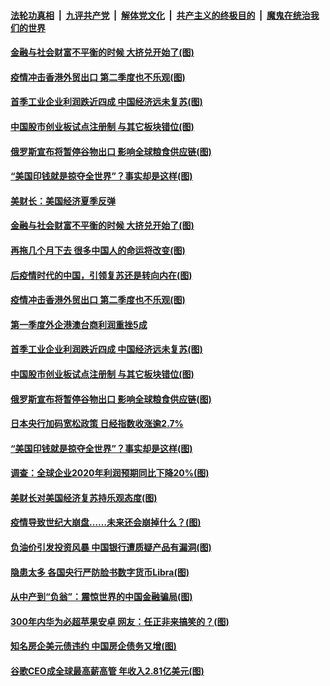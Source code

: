 

####  [法轮功真相](../../../../basic/blob/master/README.md?t=04281831) &nbsp;|&nbsp; [九评共产党](../../../../9ping.md/blob/master/README.md?t=04281831) &nbsp;|&nbsp; [解体党文化](../../../../jtdwh.md/blob/master/README.md?t=04281831)  &nbsp;|&nbsp; [共产主义的终极目的](../../../../gczydzjmd.md/blob/master/README.md?t=04281831) &nbsp;|&nbsp; [魔鬼在统治我们的世界](../../../../mgztzwmdsj.md/blob/master/README.md?t=04281831) 

#### [金融与社会财富不平衡的时候 大挤兑开始了(图)](../pages/p5/931364.md?t=04281831) 

#### [疫情冲击香港外贸出口 第二季度也不乐观(图)](../pages/p5/931346.md?t=04281831) 

#### [首季工业企业利润跌近四成 中国经济远未复苏(图)](../pages/p5/931316.md?t=04281831) 

#### [中国股市创业板试点注册制 与其它板块错位(图)](../pages/p5/931318.md?t=04281831) 

#### [俄罗斯宣布将暂停谷物出口 影响全球粮食供应链(图)](../pages/p5/931311.md?t=04281831) 

#### [“美国印钱就是掠夺全世界”？事实却是这样(图)](../pages/p5/931242.md?t=04281831) 

#### [美财长：美国经济夏季反弹](../pages/p5/931398.md?t=04281831) 

#### [金融与社会财富不平衡的时候 大挤兑开始了(图)](../pages/p5/931364.md?t=04281831) 

#### [再拖几个月下去 很多中国人的命运将改变(图)](../pages/p5/931363.md?t=04281831) 

#### [后疫情时代的中国，引领复苏还是转向内在(图)](../pages/p5/931377.md?t=04281831) 

#### [疫情冲击香港外贸出口 第二季度也不乐观(图)](../pages/p5/931346.md?t=04281831) 

#### [第一季度外企港澳台商利润重挫5成](../pages/p5/931375.md?t=04281831) 

#### [首季工业企业利润跌近四成 中国经济远未复苏(图)](../pages/p5/931316.md?t=04281831) 

#### [中国股市创业板试点注册制 与其它板块错位(图)](../pages/p5/931318.md?t=04281831) 

#### [俄罗斯宣布将暂停谷物出口 影响全球粮食供应链(图)](../pages/p5/931311.md?t=04281831) 

#### [日本央行加码宽松政策 日经指数收涨逾2.7%](../pages/p5/931310.md?t=04281831) 

#### [“美国印钱就是掠夺全世界”？事实却是这样(图)](../pages/p5/931242.md?t=04281831) 

#### [调查：全球企业2020年利润预期同比下降20%(图)](../pages/p5/931296.md?t=04281831) 

#### [美财长对美国经济复苏持乐观态度(图)](../pages/p5/931290.md?t=04281831) 

#### [疫情导致世纪大崩盘……未来还会崩掉什么？(图)](../pages/p5/931238.md?t=04281831) 

#### [负油价引发投资风暴 中国银行遭质疑产品有漏洞(图)](../pages/p5/931248.md?t=04281831) 

#### [隐患太多 各国央行严防脸书数字货币Libra(图)](../pages/p5/931247.md?t=04281831) 

#### [从中产到“负翁”：震惊世界的中国金融骗局(图)](../pages/p5/931234.md?t=04281831) 

#### [300年内华为必超苹果安卓 网友：任正非来搞笑的？(图)](../pages/p5/931226.md?t=04281831) 

#### [知名房企美元债违约 中国房企债务又增(图)](../pages/p5/931220.md?t=04281831) 

#### [谷歌CEO成全球最高薪高管 年收入2.81亿美元(图)](../pages/p5/931217.md?t=04281831) 

